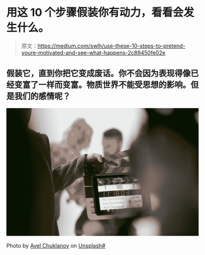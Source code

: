 # 用这 10 个步骤假装你有动力，看看会发生什么。

> 原文：<https://medium.com/swlh/use-these-10-steps-to-pretend-youre-motivated-and-see-what-happens-2c89450fe02e>

## 假装它，直到你把它变成废话。你不会因为表现得像已经变富了一样而变富。物质世界不能受思想的影响。但是我们的感情呢？

![](img/3f09abca403d5a9f1a873be7778c5a29.png)

Photo by [Avel Chuklanov](https://unsplash.com/@chuklanov?utm_source=medium&utm_medium=referral) on [Unsplash#](https://unsplash.com?utm_source=medium&utm_medium=referral)